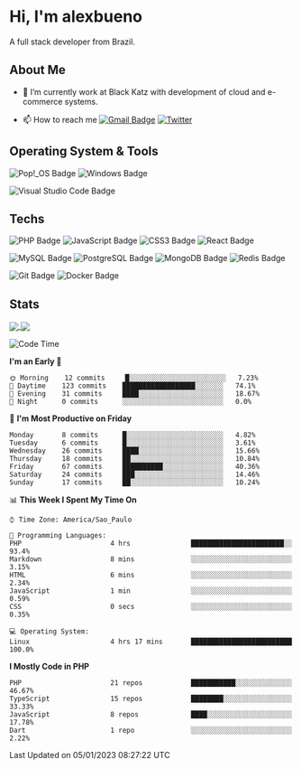# Hi, I'm alexbueno

A full stack developer from Brazil.

## About Me

- 🌱 I’m currently work at Black Katz with development of cloud and e-commerce systems.

- 📫 How to reach me [![Gmail Badge](https://img.shields.io/badge/-gmail-c14438?style=for-the-badge&logo=Gmail&logoColor=ffffff)](mailto:alexsandrofbueno@gmail.com) [![Twitter](https://img.shields.io/badge/twitter-1DA1F2.svg?style=for-the-badge&logo=twitter&logoColor=ffffff)](https://twitter.com/Alex_Bueno_7)

## Operating System & Tools

![Pop!_OS Badge](https://img.shields.io/badge/Pop!__OS-48B9C7?logo=popos&logoColor=fff&style=flat)
![Windows Badge](https://img.shields.io/badge/Windows-0078D6?logo=windows&logoColor=fff&style=flat)

![Visual Studio Code Badge](https://img.shields.io/badge/Visual%20Studio%20Code-007ACC?logo=visualstudiocode&logoColor=fff&style=flat)

## Techs

![PHP Badge](https://img.shields.io/badge/PHP-777BB4?logo=php&logoColor=fff&style=flat)
![JavaScript Badge](https://img.shields.io/badge/JavaScript-F7DF1E?logo=javascript&logoColor=000&style=flat)
![CSS3 Badge](https://img.shields.io/badge/CSS3-1572B6?logo=css3&logoColor=fff&style=flat)
![React Badge](https://img.shields.io/badge/React-61DAFB?logo=react&logoColor=000&style=flat)

![MySQL Badge](https://img.shields.io/badge/MySQL-4479A1?logo=mysql&logoColor=fff&style=flat)
![PostgreSQL Badge](https://img.shields.io/badge/PostgreSQL-4169E1?logo=postgresql&logoColor=fff&style=flat)
![MongoDB Badge](https://img.shields.io/badge/MongoDB-47A248?logo=mongodb&logoColor=fff&style=flat)
![Redis Badge](https://img.shields.io/badge/Redis-DC382D?logo=redis&logoColor=fff&style=flat)

![Git Badge](https://img.shields.io/badge/Git-F05032?logo=git&logoColor=fff&style=flat)
![Docker Badge](https://img.shields.io/badge/Docker-2496ED?logo=docker&logoColor=fff&style=flat)


## Stats

<a href="https://github.com/anuraghazra/github-readme-stats">
  <img align="center" src="https://github-readme-stats.vercel.app/api?username=alexbueno7&hide=contribs,prs&show_icons=true&theme=radical" />
</a>
<a href="https://github.com/anuraghazra/convoychat">
  <img align="center" src="https://github-readme-stats.vercel.app/api/top-langs/?username=alexbueno7" />
</a>

<!--START_SECTION:waka-->
![Code Time](http://img.shields.io/badge/Code%20Time-665%20hrs%2045%20mins-blue)

**I'm an Early 🐤** 

```text
🌞 Morning    12 commits     █░░░░░░░░░░░░░░░░░░░░░░░░   7.23% 
🌆 Daytime    123 commits    ██████████████████░░░░░░░   74.1% 
🌃 Evening    31 commits     ████░░░░░░░░░░░░░░░░░░░░░   18.67% 
🌙 Night      0 commits      ░░░░░░░░░░░░░░░░░░░░░░░░░   0.0%

```
📅 **I'm Most Productive on Friday** 

```text
Monday       8 commits      █░░░░░░░░░░░░░░░░░░░░░░░░   4.82% 
Tuesday      6 commits      █░░░░░░░░░░░░░░░░░░░░░░░░   3.61% 
Wednesday    26 commits     ████░░░░░░░░░░░░░░░░░░░░░   15.66% 
Thursday     18 commits     ██░░░░░░░░░░░░░░░░░░░░░░░   10.84% 
Friday       67 commits     ██████████░░░░░░░░░░░░░░░   40.36% 
Saturday     24 commits     ███░░░░░░░░░░░░░░░░░░░░░░   14.46% 
Sunday       17 commits     ██░░░░░░░░░░░░░░░░░░░░░░░   10.24%

```


📊 **This Week I Spent My Time On** 

```text
⌚︎ Time Zone: America/Sao_Paulo

💬 Programming Languages: 
PHP                      4 hrs               ███████████████████████░░   93.4% 
Markdown                 8 mins              ░░░░░░░░░░░░░░░░░░░░░░░░░   3.15% 
HTML                     6 mins              ░░░░░░░░░░░░░░░░░░░░░░░░░   2.34% 
JavaScript               1 min               ░░░░░░░░░░░░░░░░░░░░░░░░░   0.59% 
CSS                      0 secs              ░░░░░░░░░░░░░░░░░░░░░░░░░   0.35%

💻 Operating System: 
Linux                    4 hrs 17 mins       █████████████████████████   100.0%

```

**I Mostly Code in PHP** 

```text
PHP                      21 repos            ███████████░░░░░░░░░░░░░░   46.67% 
TypeScript               15 repos            ████████░░░░░░░░░░░░░░░░░   33.33% 
JavaScript               8 repos             ████░░░░░░░░░░░░░░░░░░░░░   17.78% 
Dart                     1 repo              ░░░░░░░░░░░░░░░░░░░░░░░░░   2.22%

```



 Last Updated on 05/01/2023 08:27:22 UTC
<!--END_SECTION:waka-->
